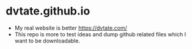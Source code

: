 # dvtate.github.io
- My real website is better https://dvtate.com/
- This repo is more to test ideas and dump github related files which I want to be downloadable.
